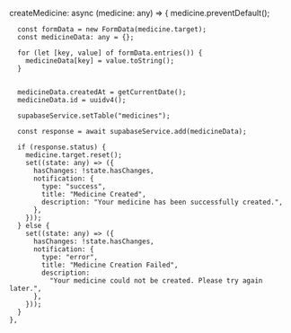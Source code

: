 createMedicine: async (medicine: any) => {
      medicine.preventDefault();

      const formData = new FormData(medicine.target);
      const medicineData: any = {};

      for (let [key, value] of formData.entries()) {
        medicineData[key] = value.toString();
      }

      
      medicineData.createdAt = getCurrentDate();
      medicineData.id = uuidv4();

      supabaseService.setTable("medicines");

      const response = await supabaseService.add(medicineData);

      if (response.status) {
        medicine.target.reset();
        set((state: any) => ({
          hasChanges: !state.hasChanges,
          notification: {
            type: "success",
            title: "Medicine Created",
            description: "Your medicine has been successfully created.",
          },
        }));
      } else {
        set((state: any) => ({
          hasChanges: !state.hasChanges,
          notification: {
            type: "error",
            title: "Medicine Creation Failed",
            description:
              "Your medicine could not be created. Please try again later.",
          },
        }));
      }
    },
